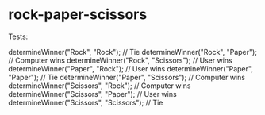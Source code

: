 # rock-paper-scissors

Tests:

determineWinner("Rock", "Rock"); // Tie
determineWinner("Rock", "Paper"); // Computer wins
determineWinner("Rock", "Scissors"); // User wins
determineWinner("Paper", "Rock"); // User wins
determineWinner("Paper", "Paper"); // Tie
determineWinner("Paper", "Scissors"); // Computer wins
determineWinner("Scissors", "Rock"); // Computer wins
determineWinner("Scissors", "Paper"); // User wins
determineWinner("Scissors", "Scissors"); // Tie
